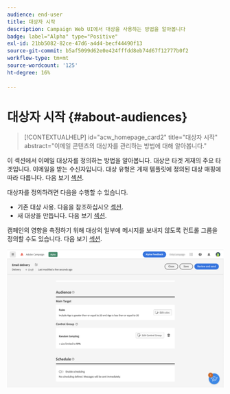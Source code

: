 ```yaml
---
audience: end-user
title: 대상자 시작
description: Campaign Web UI에서 대상을 사용하는 방법을 알아봅니다
badge: label="Alpha" type="Positive"
exl-id: 21bb5082-82ce-47d6-a4d4-becf44490f13
source-git-commit: b5af5099d62e0e424fffdd8eb74d67f12777b0f2
workflow-type: tm+mt
source-wordcount: '125'
ht-degree: 16%

---
```



# 대상자 시작 {#about-audiences}

>[!CONTEXTUALHELP]
>id="acw_homepage_card2"
>title="대상자 시작"
>abstract="이메일 콘텐츠의 대상자를 관리하는 방법에 대해 알아봅니다."

<!--
Audience only created for the delivery, not available later-->


<!--
Three ways:
* existing audience

Campaign or AEP Audiences

* create new on the fly

query like AEP segment builder (same component with campaign data)

* import from file

show use case with a new audience creation (or import from file?)

control groups like acc: exract, random, based on attribute
-->

이 섹션에서 이메일 대상자를 정의하는 방법을 알아봅니다. 대상은 타겟 게재의 주요 타겟입니다. 이메일을 받는 수신자입니다. 대상 유형은 게재 템플릿에 정의된 대상 매핑에 따라 다릅니다. 다음 보기 [섹션](../email/create-email.md).

대상자를 정의하려면 다음을 수행할 수 있습니다.

* 기존 대상 사용. 다음을 참조하십시오 [섹션](add-audience.md).
* 새 대상을 만듭니다. 다음 보기 [섹션](segment-builder.md).

캠페인의 영향을 측정하기 위해 대상의 일부에 메시지를 보내지 않도록 컨트롤 그룹을 정의할 수도 있습니다. 다음 보기 [섹션](control-group.md).

![](assets/about-audience.png)
